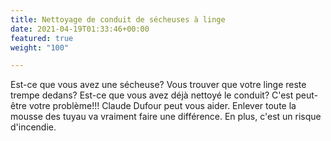 ```yaml
---
title: Nettoyage de conduit de sécheuses à linge
date: 2021-04-19T01:33:46+00:00
featured: true
weight: "100"

---
```

Est-ce que vous avez une sécheuse? Vous trouver que votre linge reste trempe dedans? Est-ce que vous avez déjà nettoyé le conduit? C'est peut-être votre problème!!! Claude Dufour peut vous aider. Enlever toute la mousse des tuyau va vraiment faire une différence. En plus, c'est un risque d'incendie.